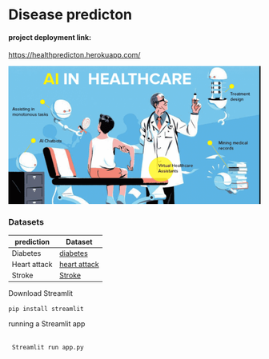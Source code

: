 # Disease predicton

<h4> project deployment link:</h4>


 https://healthpredicton.herokuapp.com/


![AI in healthCare](https://github.com/Praneethkanchanakuntla/healthcare/blob/main/photo2.png)
<h3> Datasets </h3>

|prediction   | Dataset|
|---|---|
|Diabetes     | [diabetes](https://www.kaggle.com/uciml/pima-indians-diabetes-database)|
|Heart attack |[heart attack](https://www.kaggle.com/rashikrahmanpritom/heart-attack-analysis-prediction-dataset)|
|Stroke       |[Stroke](https://www.kaggle.com/fedesoriano/stroke-prediction-dataset)|



<p> Download Streamlit <p>
 
 ```
 pip install streamlit
 
 ```
 
<p> running a Streamlit app <p>
 
```

 Streamlit run app.py
 
```
 
   
    
